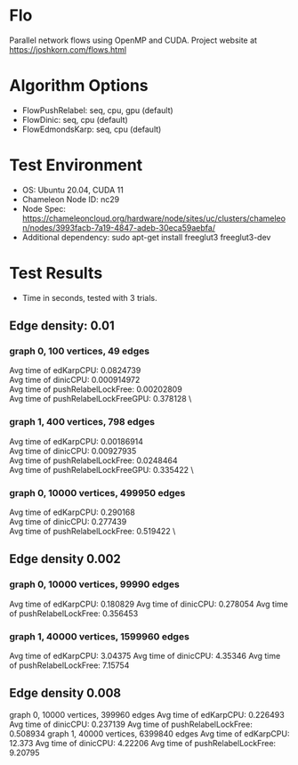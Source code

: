 # Flo
Parallel network flows using OpenMP and CUDA.
Project website at https://joshkorn.com/flows.html

# Algorithm Options
- FlowPushRelabel: seq, cpu, gpu (default)
- FlowDinic: seq, cpu (default)
- FlowEdmondsKarp: seq, cpu (default)

# Test Environment
- OS: Ubuntu 20.04, CUDA 11
- Chameleon Node ID: nc29
- Node Spec: https://chameleoncloud.org/hardware/node/sites/uc/clusters/chameleon/nodes/3993facb-7a19-4847-adeb-30eca59aebfa/
- Additional dependency: sudo apt-get install freeglut3 freeglut3-dev

# Test Results
- Time in seconds, tested with 3 trials.
## Edge density: 0.01
### graph 0, 100 vertices, 49 edges
Avg time of edKarpCPU: 0.0824739 \
Avg time of dinicCPU: 0.000914972 \
Avg time of pushRelabelLockFree: 0.00202809 \
Avg time of pushRelabelLockFreeGPU: 0.378128 \
### graph 1, 400 vertices, 798 edges
Avg time of edKarpCPU: 0.00186914 \
Avg time of dinicCPU: 0.00927935 \
Avg time of pushRelabelLockFree: 0.0248464 \
Avg time of pushRelabelLockFreeGPU: 0.335422 \
### graph 0, 10000 vertices, 499950 edges
Avg time of edKarpCPU: 0.290168 \
Avg time of dinicCPU: 0.277439 \
Avg time of pushRelabelLockFree: 0.519422 \
## Edge density 0.002
### graph 0, 10000 vertices, 99990 edges
Avg time of edKarpCPU: 0.180829
Avg time of dinicCPU: 0.278054
Avg time of pushRelabelLockFree: 0.356453
### graph 1, 40000 vertices, 1599960 edges
Avg time of edKarpCPU: 3.04375
Avg time of dinicCPU: 4.35346
Avg time of pushRelabelLockFree: 7.15754
## Edge density 0.008
graph 0, 10000 vertices, 399960 edges
Avg time of edKarpCPU: 0.226493
Avg time of dinicCPU: 0.237139
Avg time of pushRelabelLockFree: 0.508934
graph 1, 40000 vertices, 6399840 edges
Avg time of edKarpCPU: 12.373
Avg time of dinicCPU: 4.22206
Avg time of pushRelabelLockFree: 9.20795